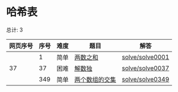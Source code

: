 # 哈希表

<!--- table -->

总计: 3

| 网页序号 | 序号 | 难度 | 题目                                                                           | 解答                                  |
| -------- | ---- | ---- | ------------------------------------------------------------------------------ | ------------------------------------- |
|          | 1    | 简单 | [两数之和](https://leetcode-cn.com/problems/two-sum)                           | [solve/solve0001](../solve/solve0001) |
| 37       | 37   | 困难 | [解数独](https://leetcode-cn.com/problems/sudoku-solver/)                      | [solve/solve0037](../solve/solve0037) |
|          | 349  | 简单 | [两个数组的交集](https://leetcode-cn.com/problems/intersection-of-two-arrays/) | [solve/solve0349](../solve/solve0349) |
